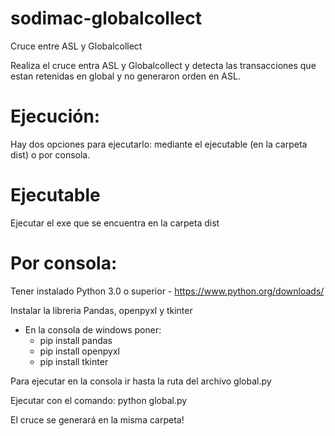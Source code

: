 # sodimac-globalcollect

Cruce entre ASL y Globalcollect

Realiza el cruce entra ASL y Globalcollect y detecta las transacciones que estan retenidas en global y no generaron orden en ASL.


# Ejecución:
Hay dos opciones para ejecutarlo: mediante el ejecutable (en la carpeta dist) o por consola.

# Ejecutable
Ejecutar el exe que se encuentra en la carpeta dist

# Por consola:
Tener instalado Python 3.0 o superior - https://www.python.org/downloads/

Instalar la libreria Pandas, openpyxl y tkinter
  - En la consola de windows poner:
      - pip install pandas
      - pip install openpyxl
      - pip install tkinter

Para ejecutar en la consola ir hasta la ruta del archivo global.py

Ejecutar con el comando: python global.py

El cruce se generará en la misma carpeta!




